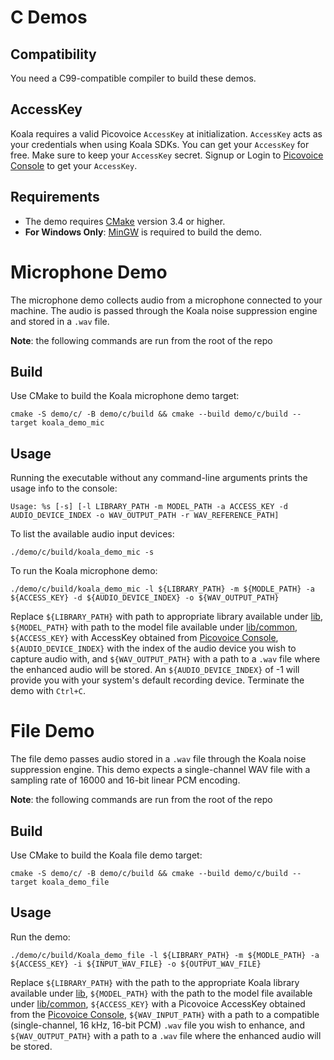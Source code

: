 # C Demos

## Compatibility

You need a C99-compatible compiler to build these demos.

## AccessKey

Koala requires a valid Picovoice `AccessKey` at initialization. `AccessKey` acts as your credentials when using Koala
SDKs.
You can get your `AccessKey` for free. Make sure to keep your `AccessKey` secret.
Signup or Login to [Picovoice Console](https://console.picovoice.ai/) to get your `AccessKey`.

## Requirements

- The demo requires [CMake](https://cmake.org/) version 3.4 or higher.
- **For Windows Only**: [MinGW](https://www.mingw-w64.org/) is required to build the demo.

# Microphone Demo

The microphone demo collects audio from a microphone connected to your machine. The audio is passed through the Koala
noise suppression engine and stored in a `.wav` file.

**Note**: the following commands are run from the root of the repo

## Build

Use CMake to build the Koala microphone demo target:

```console
cmake -S demo/c/ -B demo/c/build && cmake --build demo/c/build --target koala_demo_mic
```

## Usage

Running the executable without any command-line arguments prints the usage info to the console:

```console
Usage: %s [-s] [-l LIBRARY_PATH -m MODEL_PATH -a ACCESS_KEY -d AUDIO_DEVICE_INDEX -o WAV_OUTPUT_PATH -r WAV_REFERENCE_PATH]
```

To list the available audio input devices:

```console
./demo/c/build/koala_demo_mic -s
```

To run the Koala microphone demo:

```console
./demo/c/build/koala_demo_mic -l ${LIBRARY_PATH} -m ${MODLE_PATH} -a ${ACCESS_KEY} -d ${AUDIO_DEVICE_INDEX} -o ${WAV_OUTPUT_PATH}
```

Replace `${LIBRARY_PATH}` with path to appropriate library available under [lib](../../lib), `${MODEL_PATH}` with path
to the model file available under [lib/common](../../lib/common), `${ACCESS_KEY}` with AccessKey
obtained from [Picovoice Console](https://console.picovoice.ai/), `${AUDIO_DEVICE_INDEX}` with the index of the
audio device you wish to capture audio with, and `${WAV_OUTPUT_PATH}` with a path to a `.wav` file
where the enhanced audio will be stored. An `${AUDIO_DEVICE_INDEX}` of -1 will provide you with your system's
default recording device. Terminate the demo with `Ctrl+C`.

# File Demo

The file demo passes audio stored in a `.wav` file through the Koala noise suppression engine. This demo expects a single-channel WAV file with a sampling rate of 16000 and 16-bit
linear PCM encoding.

**Note**: the following commands are run from the root of the repo

## Build

Use CMake to build the Koala file demo target:

```console
cmake -S demo/c/ -B demo/c/build && cmake --build demo/c/build --target koala_demo_file
```

## Usage

Run the demo:

```console
./demo/c/build/Koala_demo_file -l ${LIBRARY_PATH} -m ${MODLE_PATH} -a ${ACCESS_KEY} -i ${INPUT_WAV_FILE} -o ${OUTPUT_WAV_FILE}
```

Replace `${LIBRARY_PATH}` with the path to the appropriate Koala library available
under [lib](../../lib), `${MODEL_PATH}` with the path to the model file available under [lib/common](../../lib/common),
`${ACCESS_KEY}` with a Picovoice AccessKey obtained from
the [Picovoice Console](https://console.picovoice.ai/), `${WAV_INPUT_PATH}` with a path to a compatible
(single-channel, 16 kHz, 16-bit PCM) `.wav` file you wish to enhance, and `${WAV_OUTPUT_PATH}` with a path to a `.wav`
file where the enhanced audio will be stored.
